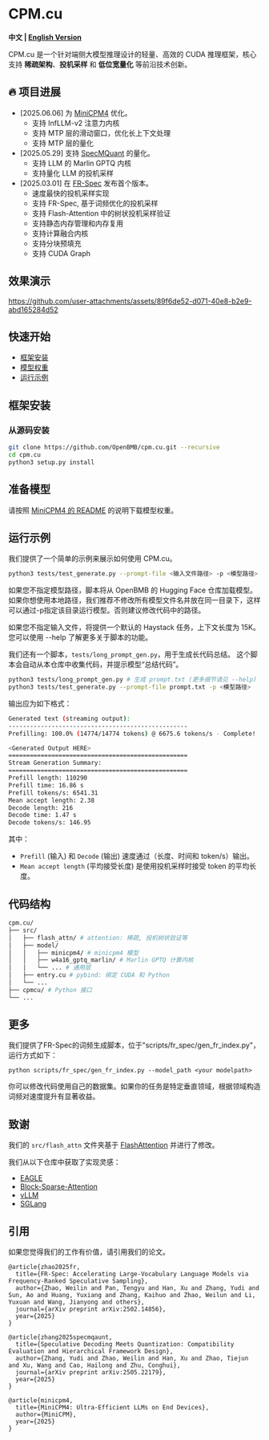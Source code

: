 # CPM.cu

<strong>中文 | [English Version](./README.md)</strong>

CPM.cu 是一个针对端侧大模型推理设计的轻量、高效的 CUDA 推理框架，核心支持 **稀疏架构**、**投机采样** 和 **低位宽量化** 等前沿技术创新。

<div id="news"></div>

## 🔥 项目进展

- [2025.06.06] 为 [MiniCPM4](https://github.com/openbmb/minicpm) 优化。
    - 支持 InfLLM-v2 注意力内核
    - 支持 MTP 层的滑动窗口，优化长上下文处理
    - 支持 MTP 层的量化
- [2025.05.29] 支持 [SpecMQuant](https://github.com/AI9Stars/SpecMQuant) 的量化。
    - 支持 LLM 的 Marlin GPTQ 内核
    - 支持量化 LLM 的投机采样
- [2025.03.01] 在 [FR-Spec](https://github.com/thunlp/FR-Spec) 发布首个版本。
    - 速度最快的投机采样实现
    - 支持 FR-Spec, 基于词频优化的投机采样
    - 支持 Flash-Attention 中的树状投机采样验证
    - 支持静态内存管理和内存复用
    - 支持计算融合内核
    - 支持分块预填充
    - 支持 CUDA Graph

<div id="demo"></div>

## 效果演示

https://github.com/user-attachments/assets/89f6de52-d071-40e8-b2e9-abd165284d52

<div id="getstart"></div>

## 快速开始

- [框架安装](#install)
- [模型权重](#modelweights)
- [运行示例](#example)

<div id="install"></div>

## 框架安装

### 从源码安装

```bash
git clone https://github.com/OpenBMB/cpm.cu.git --recursive
cd cpm.cu
python3 setup.py install
```

<div id="modelweights"></div>

## 准备模型

请按照 [MiniCPM4 的 README](https://github.com/openbmb/minicpm) 的说明下载模型权重。

<div id="example"></div>

## 运行示例

我们提供了一个简单的示例来展示如何使用 CPM.cu。

```bash
python3 tests/test_generate.py --prompt-file <输入文件路径> -p <模型路径>
```

如果您不指定模型路径，脚本将从 OpenBMB 的 Hugging Face 仓库加载模型。
如果你想使用本地路径，我们推荐不修改所有模型文件名并放在同一目录下，这样可以通过-p指定该目录运行模型。否则建议修改代码中的路径。

如果您不指定输入文件，将提供一个默认的 Haystack 任务，上下文长度为 15K。
您可以使用 --help 了解更多关于脚本的功能。

我们还有一个脚本，`tests/long_prompt_gen.py`，用于生成长代码总结。
这个脚本会自动从本仓库中收集代码，并提示模型“总结代码”。

```bash
python3 tests/long_prompt_gen.py # 生成 prompt.txt (更多细节请见 --help)
python3 tests/test_generate.py --prompt-file prompt.txt -p <模型路径>
```

输出应为如下格式：

```bash
Generated text (streaming output):
--------------------------------------------------
Prefilling: 100.0% (14774/14774 tokens) @ 6675.6 tokens/s - Complete!

<Generated Output HERE>
==================================================
Stream Generation Summary:
==================================================
Prefill length: 110290
Prefill time: 16.86 s
Prefill tokens/s: 6541.31
Mean accept length: 2.38
Decode length: 216
Decode time: 1.47 s
Decode tokens/s: 146.95
```

其中：

- `Prefill` (输入) 和 `Decode` (输出) 速度通过（长度、时间和 token/s）输出。
- `Mean accept length` (平均接受长度) 是使用投机采样时接受 token 的平均长度。

## 代码结构

```bash
cpm.cu/
├── src/
│   ├── flash_attn/ # attention: 稀疏, 投机树状验证等
│   ├── model/
│   │   ├── minicpm4/ # minicpm4 模型
│   │   ├── w4a16_gptq_marlin/ # Marlin GPTQ 计算内核
│   │   └── ... # 通用层
│   ├── entry.cu # pybind: 绑定 CUDA 和 Python
│   └── ...
├── cpmcu/ # Python 接口
└── ...
```
## 更多
我们提供了FR-Spec的词频生成脚本，位于"scripts/fr_spec/gen_fr_index.py"，运行方式如下：
```
python scripts/fr_spec/gen_fr_index.py --model_path <your modelpath>
```
你可以修改代码使用自己的数据集。如果你的任务是特定垂直领域，根据领域构造词频对速度提升有显著收益。

## 致谢

我们的 `src/flash_attn` 文件夹基于 [FlashAttention](https://github.com/Dao-AILab/flash-attention/tree/v2.6.3/csrc/flash_attn) 并进行了修改。

我们从以下仓库中获取了实现灵感：

- [EAGLE](https://github.com/SafeAILab/EAGLE)
- [Block-Sparse-Attention](https://github.com/mit-han-lab/Block-Sparse-Attention)
- [vLLM](https://github.com/vllm-project/vllm)
- [SGLang](https://github.com/sgl-project/sglang)

## 引用

如果您觉得我们的工作有价值，请引用我们的论文。

```
@article{zhao2025fr,
  title={FR-Spec: Accelerating Large-Vocabulary Language Models via Frequency-Ranked Speculative Sampling},
  author={Zhao, Weilin and Pan, Tengyu and Han, Xu and Zhang, Yudi and Sun, Ao and Huang, Yuxiang and Zhang, Kaihuo and Zhao, Weilun and Li, Yuxuan and Wang, Jianyong and others},
  journal={arXiv preprint arXiv:2502.14856},
  year={2025}
}

@article{zhang2025specmqaunt,
  title={Speculative Decoding Meets Quantization: Compatibility Evaluation and Hierarchical Framework Design},
  author={Zhang, Yudi and Zhao, Weilin and Han, Xu and Zhao, Tiejun and Xu, Wang and Cao, Hailong and Zhu, Conghui},
  journal={arXiv preprint arXiv:2505.22179},
  year={2025}
}

@article{minicpm4,
  title={MiniCPM4: Ultra-Efficient LLMs on End Devices},
  author={MiniCPM},
  year={2025}
}
```